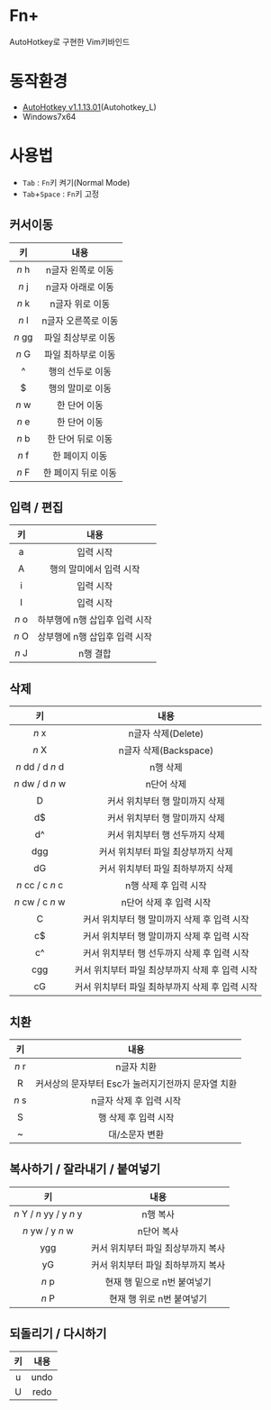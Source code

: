 Fn+
==

AutoHotkey로 구현한 Vim키바인드

# 동작환경

* [AutoHotkey v1.1.13.01](http://www.autohotkey.com/)(Autohotkey_L)
* Windows7x64

# 사용법

* `Tab` : `Fn`키 켜기(Normal Mode)
* `Tab`+`Space` : `Fn`키 고정

## 커서이동

키 | 내용
:---:|:---:
_n_ h | n글자 왼쪽로 이동
_n_ j | n글자 아래로 이동
_n_ k | n글자 위로 이동
_n_ l | n글자 오른쪽로 이동
_n_ gg | 파일 최상부로 이동
_n_ G  | 파일 최하부로 이동
^ | 행의 선두로 이동
$ | 행의 말미로 이동
_n_ w | 한 단어 이동 
_n_ e | 한 단어 이동
_n_ b | 한 단어 뒤로 이동
_n_ f | 한 페이지 이동
_n_ F | 한 페이지 뒤로 이동

## 입력 / 편집 

키 | 내용
:---:|:---:
a | 입력 시작
A | 행의 말미에서 입력 시작
i | 입력 시작
I | 입력 시작
_n_ o | 하부행에 n행 삽입후 입력 시작
_n_ O | 상부행에 n행 삽입후 입력 시작
_n_ J | n행 결합
 
## 삭제

키 | 내용
:---:|:---:
_n_ x | n글자 삭제(Delete)
_n_ X | n글자 삭제(Backspace)
_n_ dd / d _n_ d | n행 삭제
_n_ dw / d _n_ w | n단어 삭제
D | 커서 위치부터 행 말미까지 삭제
d$ | 커서 위치부터 행 말미까지 삭제
d^ | 커서 위치부터 행 선두까지 삭제
dgg | 커서 위치부터 파일 최상부까지 삭제
dG | 커서 위치부터 파일 최하부까지 삭제
_n_ cc / c _n_ c | n행 삭제 후 입력 시작
_n_ cw / c _n_ w | n단어 삭제 후 입력 시작
C | 커서 위치부터 행 말미까지 삭제 후 입력 시작
c$ | 커서 위치부터 행 말미까지 삭제 후 입력 시작
c^ | 커서 위치부터 행 선두까지 삭제 후 입력 시작
cgg | 커서 위치부터 파일 최상부까지 삭제 후 입력 시작
cG | 커서 위치부터 파일 최하부까지 삭제 후 입력 시작
 
## 치환

키 | 내용
:---:|:---:
_n_ r | n글자 치환
R | 커서상의 문자부터 Esc가 눌러지기전까지 문자열 치환
_n_ s | n글자 삭제 후 입력 시작
S | 행 삭제 후 입력 시작
~ | 대/소문자 변환

## 복사하기 / 잘라내기 / 붙여넣기

키 | 내용
:---:|:---:
_n_ Y / _n_ yy / y _n_ y | n행 복사
_n_ yw / y _n_ w | n단어 복사
ygg | 커서 위치부터 파일 최상부까지 복사
yG | 커서 위치부터 파일 최하부까지 복사
_n_ p | 현재 행 밑으로 n번 붙여넣기
_n_ P | 현재 행 위로 n번 붙여넣기 

## 되돌리기 / 다시하기

키 | 내용
:---:|:---:
u | undo
U | redo
